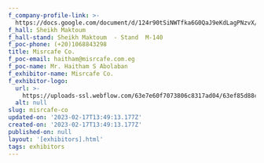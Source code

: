 ```yaml
---
f_company-profile-link: >-
  https://docs.google.com/document/d/124r90tSiNWTfka6G0QaJ9eKdLagPNzvX/edit?usp=share_link&ouid=111844397792848099856&rtpof=true&sd=true
f_hall: Sheikh Maktoum
f_hall-stand: Sheikh Maktoum  - Stand  M-140
f_poc-phone: (+20)1068843298
title: Misrcafe Co.
f_poc-email: haitham@misrcafe.com.eg
f_poc-name: Mr. Haitham S Abolaban
f_exhibitor-name: Misrcafe Co.
f_exhibitor-logo:
  url: >-
    https://uploads-ssl.webflow.com/63e7e60f7073806c8317ad04/63ef85d88cede904b2b179e5_ZjY3Nw.png
  alt: null
slug: misrcafe-co
updated-on: '2023-02-17T13:49:13.177Z'
created-on: '2023-02-17T13:49:13.177Z'
published-on: null
layout: '[exhibitors].html'
tags: exhibitors
---
```



